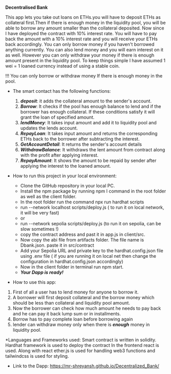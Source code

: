 ********Decentralised Bank********

This app lets you take out loans on ETHs.you will have to deposit ETHs as collateral first.Then if there is enough money in the liquidity pool, you will be able to borrow any amount smaller than the collateral deposited. 
Now since I have deployed the contract with 10% interest rate. You will have to pay back the amount with a 10% interest rate and you will receive your ETHs back accordingly.
You can only borrow money if you haven't borrowed anything currently.
You can also lend money and you will earn interest on it as well. However you can only withdraw your money if there is enough amount present in the liquidity pool.
To keep things simple I have assumed 1 wei = 1 loaned currency instead of using a stable coin.

!!! You can only borrow or withdraw money If there is enough money in the pool.


* The smart contact has the following functions:

    1) ***deposit***:
    it adds the collateral amount to the sender's account.
    2) ***Borrow***:
    It checks if the pool has enough balance to lend and if the borrower has enough collateral. If these conditions satisfy it will grant the loan of specified amount.
    3) ***lendMoney***:
    It takes input amount and add it to liquidity pool and updates the lends account.
    4) ***RepayLoan***:
    It takes input amount and returns the corresponding ETHs back to the borrower after subtracting the interest.
    5) ***GetAccountDetail***:
    It returns the sender's account details
    6) ***WithdrawBalance***:
    It withdraws the lent amount from contract along with the profit after applying interest.
    7) ***RepayAmount***: 
    It shows the amount to be repaid by sender after applying the interest to the loaned amount.


* How to run this project in your local   environment:
    - Clone the GitHub repository in your local PC.
    - Install the npm package by running npm I command in the root folder as well as the client folder.
    - In the root folder run the command npx run hardhat scripts 
    - run --network localhost scripts/deploy.js   ( to run it on local network, it will be very fast)
    - or 
    - run --network sepolia scripts/deploy.js (to run it on sepolia, can be slow sometimes !)
    - copy the contract address and past it in app.js in client/src.
    - Now copy the abi file from artifacts folder. The file name is Dbank.json.
     paste it in src/contract
    - Add your Sepolia URL and private key to the hardhat.config.json file using .env file ( if you are running it on local net then change the configuration in         hardhat.config.json accordingly)
    - Now in the client folder in terminal run npm start.
    - *****Your Dapp is ready!*****

* How to use this app:
1) First of all a user has to lend money for anyone to borrow it.
2) A borrower will first deposit collateral and the borrow money which should be less than collateral and liquidity pool amount.
3) Now the borrower can check how much amount he needs to pay back and he can pay it back lump sum or in installments.
4) Borrow has to pay complete loan before borrowing again
5) lender can withdraw money only when there is ***enough*** money in liquidity pool. 

*Languages and Frameworks used:
Smart contract is written in solidity.
Hardhat framework is used to deploy the contract
In the frontend react is used.
Along with react ether.js is used for handling web3 functions and tailwindcss is used for styling.


* Link to the Dapp:
 https://mr-shreyansh.github.io/Decentralized_Bank/


   



